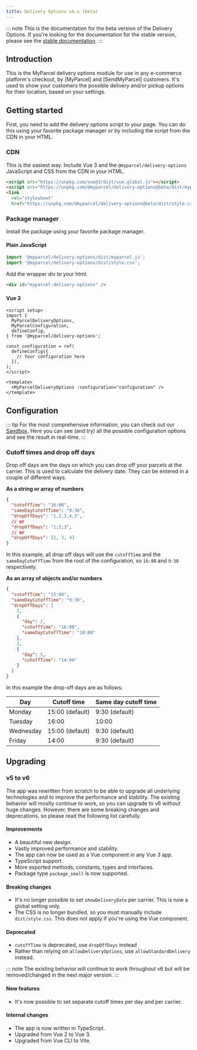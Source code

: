 ```yaml
---
title: Delivery Options v6.x (beta)
---
```


::: note
This is the documentation for the beta version of the Delivery Options. If you're looking for the documentation for the stable version, please see the [stable documentation](./60.delivery-options.md).
:::

## Introduction

This is the MyParcel delivery options module for use in any e-commerce platform's checkout, by [MyParcel] and [SendMyParcel] customers. It's used to show your customers the possible delivery and/or pickup options for their location, based on your settings.

## Getting started

First, you need to add the delivery options script to your page. You can do this using your favorite package manager or by including the script from the CDN in your HTML.

### CDN

This is the easiest way. Include Vue 3 and the `@myparcel/delivery-options` JavaScript and CSS from the CDN in your HTML.

```html
<script src="https://unpkg.com/vue@3/dist/vue.global.js"></script>
<script src="https://unpkg.com/@myparcel/delivery-options@beta/dist/myparcel.lib.js"></script>
<link
  rel="stylesheet"
  href="https://unpkg.com/@myparcel/delivery-options@beta/dist/style.css" />
```

### Package manager

Install the package using your favorite package manager.

<InstallNode package="@myparcel/delivery-options^beta" />

#### Plain JavaScript

```js
import '@myparcel/delivery-options/dist/myparcel.js';
import '@myparcel/delivery-options/dist/style.css';
```

Add the wrapper div to your html:

```html
<div id="myparcel-delivery-options" />
```

#### Vue 3

```vue
<script setup>
import {
  MyParcelDeliveryOptions,
  MyParcelConfiguration,
  defineConfig,
} from '@myparcel/delivery-options';

const configuration = ref(
  defineConfig({
    // Your configuration here
  }),
);
</script>

<template>
  <MyParcelDeliveryOptions :configuration="configuration" />
</template>
```

## Configuration

::: tip
For the most comprehensive information, you can check out our [Sandbox]. Here you can see (and try) all the possible configuration options and see the result in real-time.
:::

### Cutoff times and drop off days

Drop off days are the days on which you can drop off your parcels at the carrier. This is used to calculate the delivery date. They can be entered in a couple of different ways.

**As a string or array of numbers**

```json
{
  "cutoffTime": "16:00",
  "sameDayCutoffTime": "9:30",
  "dropOffDays": "1,2,3,4,5",
  // or
  "dropOffDays": "1;2;3",
  // or
  "dropOffDays": [2, 3, 4]
}
```

In this example, all drop off days will use the `cutoffTime` and the `sameDayCutoffTime` from the root of the configuration, so `16:00` and `9:30` respectively.

**As an array of objects and/or numbers**

```json
{
  "cutoffTime": "15:00",
  "sameDayCutoffTime": "9:30",
  "dropOffDays": [
    1,
    {
      "day": 2,
      "cutoffTime": "16:00",
      "sameDayCutoffTime": "10:00"
    },
    3,
    {
      "day": 5,
      "cutoffTime": "14:00"
    }
  ]
}
```

In this example the drop-off days are as follows:

| Day       | Cutoff time     | Same day cutoff time |
| --------- | --------------- | -------------------- |
| Monday    | 15:00 (default) | 9:30 (default)       |
| Tuesday   | 16:00           | 10:00                |
| Wednesday | 15:00 (default) | 9:30 (default)       |
| Friday    | 14:00           | 9:30 (default)       |

## Upgrading

### v5 to v6

The app was rewritten from scratch to be able to upgrade all underlying technologies and to improve the performance and stability. The existing behavior will mostly continue to work, so you can upgrade to v6 without huge changes. However, there are some breaking changes and deprecations, so please read the following list carefully.

#### Improvements

- A beautiful new design.
- Vastly improved performance and stability.
- The app can now be used as a Vue component in any Vue 3 app.
- TypeScript support.
- More exported methods, constants, types and interfaces.
- Package type `package_small` is now supported.

#### Breaking changes

- It's no longer possible to set `showDeliveryDate` per carrier. This is now a global setting only.
- The CSS is no longer bundled, so you must manually include `dist/style.css`. This does not apply if you're using the Vue component.

#### Deprecated

- `cutoffTime` is deprecated, use `dropOffDays` instead
- Rather than relying on `allowDeliveryOptions`, use `allowStandardDelivery` instead.

::: note
The existing behavior will continue to work throughout v6 but will be removed/changed in the next major version.
:::

#### New features

- It's now possible to set separate cutoff times per day and per carrier.

#### Internal changes

- The app is now written in TypeScript.
- Upgraded from Vue 2 to Vue 3.
- Upgraded from Vue CLI to Vite.

[Sandbox]: https://myparcel-delivery-options.netlify.app
